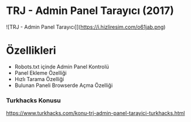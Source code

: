# TRJ - Admin Panel Tarayıcı (2017)
![TRJ - Admin Panel Tarayıcı]](https://i.hizliresim.com/o61jab.png)

# Özellikleri
  - Robots.txt içinde Admin Panel Kontrolü
  - Panel Ekleme Özelliği
  - Hızlı Tarama Özelliği
  - Bulunan Paneli Browserde Açma Özelliği

### Turkhacks Konusu
https://www.turkhacks.com/konu-trj-admin-panel-tarayici-turkhacks.html
